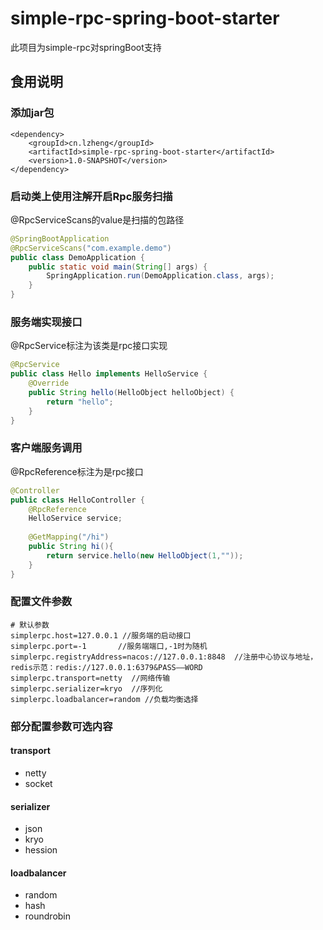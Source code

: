 # simple-rpc-spring-boot-starter

此项目为simple-rpc对springBoot支持


## 食用说明

### 添加jar包
```pom
<dependency>
    <groupId>cn.lzheng</groupId>
    <artifactId>simple-rpc-spring-boot-starter</artifactId>
    <version>1.0-SNAPSHOT</version>
</dependency>
```

### 启动类上使用注解开启Rpc服务扫描
@RpcServiceScans的value是扫描的包路径
```java
@SpringBootApplication
@RpcServiceScans("com.example.demo")
public class DemoApplication {
    public static void main(String[] args) {
        SpringApplication.run(DemoApplication.class, args);
    }
}
```

### 服务端实现接口
@RpcService标注为该类是rpc接口实现
```java
@RpcService
public class Hello implements HelloService {
    @Override
    public String hello(HelloObject helloObject) {
        return "hello";
    }
}
```

### 客户端服务调用
@RpcReference标注为是rpc接口
```java
@Controller
public class HelloController {
    @RpcReference
    HelloService service;
    
    @GetMapping("/hi")
    public String hi(){
        return service.hello(new HelloObject(1,""));
    }
}
```


### 配置文件参数
```properties
# 默认参数
simplerpc.host=127.0.0.1 //服务端的启动接口
simplerpc.port=-1       //服务端端口,-1时为随机
simplerpc.registryAddress=nacos://127.0.0.1:8848  //注册中心协议与地址，redis示范：redis://127.0.0.1:6379&PASS——WORD
simplerpc.transport=netty  //网络传输
simplerpc.serializer=kryo  //序列化
simplerpc.loadbalancer=random //负载均衡选择
```

### 部分配置参数可选内容

#### transport
- netty
- socket

#### serializer
- json
- kryo
- hession

#### loadbalancer
- random
- hash           
- roundrobin


